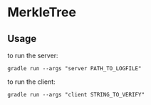 # MerkleTree

## Usage

to run the server:
```
gradle run --args "server PATH_TO_LOGFILE"
```

to run the client:

```
gradle run --args "client STRING_TO_VERIFY"
```
